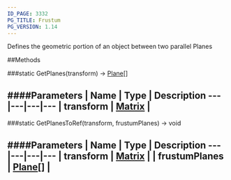 ```yaml
---
ID_PAGE: 3332
PG_TITLE: Frustum
PG_VERSION: 1.14
---
```


Defines the geometric portion of an object between two parallel Planes



##Methods

###static GetPlanes(transform) &rarr; [Plane](page.php?p=3330)[]

####Parameters
 | Name | Type | Description
---|---|---|---
 | transform | [Matrix](page.php?p=3329) | 
---

###static GetPlanesToRef(transform, frustumPlanes) &rarr; void

####Parameters
 | Name | Type | Description
---|---|---|---
 | transform | [Matrix](page.php?p=3329) | 
 | frustumPlanes | [Plane](page.php?p=3330)[] | 
---
